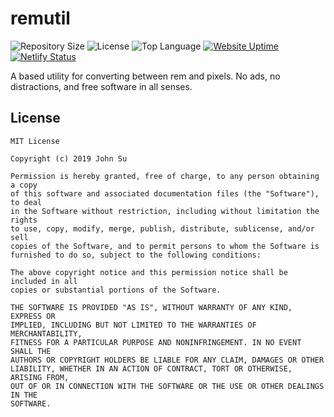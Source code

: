 # remutil
![Repository Size](https://img.shields.io/github/repo-size/Tyncture/remutil.svg?t&style=flat-square)
![License](https://img.shields.io/github/license/Tyncture/remutil.svg?&style=flat-square)
![Top Language](https://img.shields.io/github/languages/top/Tyncture/remutil.svg?&style=flat-square)
[![Website Uptime](https://img.shields.io/website-up-down-green-red/http/remutil.tyncture.dev.svg?label=remutil.tynvcture.dev&style=flat-square)](https://remutil.tyncture.dev)
[![Netlify Status](https://api.netlify.com/api/v1/badges/2fe921ff-bbac-48f1-8c61-38462f837370/deploy-status)](https://app.netlify.com/sites/youthful-shockley-1035df/deploys)


A  based utility for converting between rem and pixels. No ads, no distractions, 
and free software in all senses.

## License
```
MIT License

Copyright (c) 2019 John Su

Permission is hereby granted, free of charge, to any person obtaining a copy
of this software and associated documentation files (the "Software"), to deal
in the Software without restriction, including without limitation the rights
to use, copy, modify, merge, publish, distribute, sublicense, and/or sell
copies of the Software, and to permit persons to whom the Software is
furnished to do so, subject to the following conditions:

The above copyright notice and this permission notice shall be included in all
copies or substantial portions of the Software.

THE SOFTWARE IS PROVIDED "AS IS", WITHOUT WARRANTY OF ANY KIND, EXPRESS OR
IMPLIED, INCLUDING BUT NOT LIMITED TO THE WARRANTIES OF MERCHANTABILITY,
FITNESS FOR A PARTICULAR PURPOSE AND NONINFRINGEMENT. IN NO EVENT SHALL THE
AUTHORS OR COPYRIGHT HOLDERS BE LIABLE FOR ANY CLAIM, DAMAGES OR OTHER
LIABILITY, WHETHER IN AN ACTION OF CONTRACT, TORT OR OTHERWISE, ARISING FROM,
OUT OF OR IN CONNECTION WITH THE SOFTWARE OR THE USE OR OTHER DEALINGS IN THE
SOFTWARE.
```
